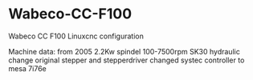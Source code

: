 # Wabeco-CC-F100
Wabeco CC F100 Linuxcnc configuration

Machine data:
from 2005
2.2Kw spindel 100-7500rpm
SK30 hydraulic change
original stepper and stepperdriver
changed systec controller to mesa 7i76e
